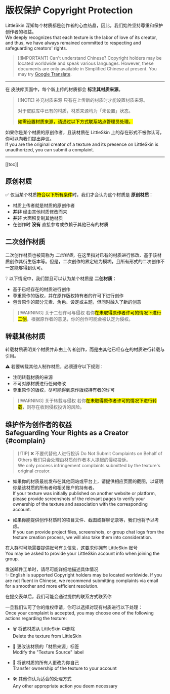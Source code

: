 <script setup>
import { faCopyright, faArchive } from '@fortawesome/free-solid-svg-icons'
</script>

# 版权保护 Copyright Protection

LittleSkin 深知每个材质都是创作者的心血结晶，因此，我们始终坚持尊重和保护创作者的权益。  
We deeply recognizes that each texture is the labor of love of its creator, and thus, we have always remained committed to respecting and safeguarding creators' rights.

> [!IMPORTANT] Can't understand Chinese?
> Copyright holders may be located worldwide and speak various languages. However, these documents are only available in Simplified Chinese at present. You may try [Google Translate](https://translate.google.com/?sl=zh-CN&op=websites).

---

在 <BSSection><FA :icon="faArchive" /> 皮肤库</BSSection>页面中，每个新上传的材质都会 **标注其材质来源**。

> [!NOTE] 补充材质来源
> 只有在上传新的材质时才能设置材质来源。
>
> 对于皮肤库中已有的材质，材质来源均为「未设置」状态。
>
> <mark>如需设置材质来源，请通过以下方式联系站点管理员处理。</mark>

<NCard title="🙋 维护作为创作者的权益 Safeguarding Your Rights as a Creator" link="#complain">

如果你是某个材质的原创作者，且该材质在 LittleSkin 上的存在形式不被你认可，你可以向我们提出异议。  
If you are the original creator of a texture and its presence on LittleSkin is unauthorized, you can submit a complaint.

</NCard>

---

[[toc]]

## 原创材质

✅ 仅当某个材质<mark>符合以下所有条件</mark>时，我们才会认为这个材质是 **原创材质**：

- 材质上传者就是材质的原创作者 <Badge type="tip" text="✨ 非常重要" />
- **并非** 经由其他材质修改而来
- **并非** 大面积复制其他材质
- 在创作时 **没有** 直接参考或依赖于其他已有的材质

## 二次创作材质

二次创作材质也被简称为 _二创材质_，在这里指对已有的材质进行修改、基于该材质创作其衍生版本等。但是，二次创作的界定较为模糊，且所有形式的二次创作不一定能够得到认可。

❔ 以下情况中，我们暂且可以认为某个材质是 **二创材质**：

- 基于已经存在的材质进行创作
- 尊重原作的版权，并在原作版权持有者的许可下进行创作
- 包含原作的部分元素、角色、设定或主题，但同时融入了新的创意

> [!WARNING] 关于二创许可与侵权
> 若你<mark>在未取得原作者许可的情况下进行二创</mark>，根据原作者的意见，你的创作可能会被认定为侵权。

## 转载其他材质

转载材质表明某个材质并非由上传者创作，而是由其他已经存在的材质进行转载与引用。

⚠️ 若要转载其他人制作材质，必须遵守以下规则：

- 注明转载材质的来源
- 不可对原材质进行任何修改
- 尊重原作的版权，尽可能得到原作版权持有者的许可

> [!WARNING] 关于转载与侵权
> 若你<mark>在未取得原作者许可的情况下进行转载</mark>，则存在收到侵权投诉的风险。

## 维护作为创作者的权益 <br/> Safeguarding Your Rights as a Creator {#complain}

> [!TIP] ❌ 不要代替他人进行投诉 Do Not Submit Complaints on Behalf of Others
> 我们只会处理由材质创作者本人提起的侵权投诉。  
> We only process infringement complaints submitted by the texture's original creator.

- 如果你的材质最初发布在其他网站或平台上，请提供相应页面的截图，以证明你是该材质的所有者和相关账户的持有者。  
  If your texture was initially published on another website or platform, please provide screenshots of the relevant pages to verify your ownership of the texture and association with the corresponding account.

- 如果你能提供创作材质时的项目文件、截图或群聊记录等，我们也将予以考虑。  
  If you can provide project files, screenshots, or group chat logs from the texture creation process, we will also take them into consideration.

<NCard title="🙋 加入用户交流群 Join Our User Group" link="/user-group" >

在入群时可能需要提供账号有关信息，这要求你拥有 LittleSkin 账号  
You may be asked to provide your LittleSkin account info when joining the group.

</NCard>
<NCard title="📬️ 通过邮件发送工单 Submit Support Tickets via Email" link="/email" >

发送邮件工单时，请尽可能详细地描述具体情况  
<Badge>✨ English is supported</Badge> Copyright holders may be located worldwide. If you are not fluent in Chinese, we recommend submitting complaints via email for a smoother and more efficient resolution.

</NCard>
<NCard title="📋 填写申诉表单" link="https://wj.qq.com/s2/14075170/197c" >
在提交表单后，我们可能会通过提供的联系方式联系你
</NCard>

一旦我们认可了你的维权申请，你可以选择对现有材质进行以下处理：  
Once your complaint is accepted, you may choose one of the following actions regarding the texture:

- 🗑️ 将该材质从 LittleSkin 中删除  
  Delete the texture from LittleSkin
- 📝 更改该材质的「材质来源」标签  
  Modify the "Texture Source" label

- 🔑 将该材质的所有人更改为你自己  
  Transfer ownership of the texture to your account

- 🛠️ 其他你认为适合的处理方式  
  Any other appropriate action you deem necessary
